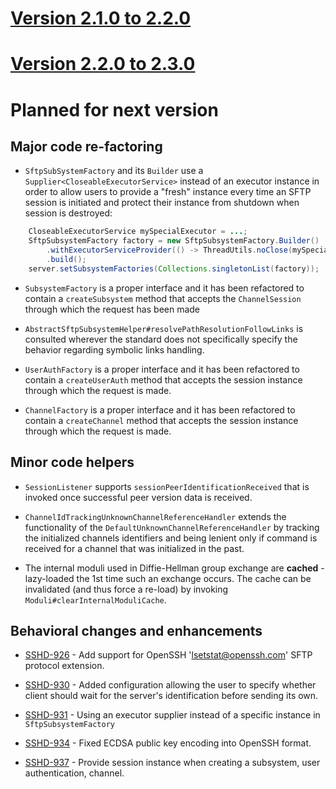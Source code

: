 # [Version 2.1.0 to 2.2.0](./docs/changes/2.2.0.md)

# [Version 2.2.0 to 2.3.0](./docs/changes/2.3.0.md)

# Planned for next version

## Major code re-factoring

* `SftpSubSystemFactory` and its `Builder` use a `Supplier<CloseableExecutorService>` instead of
an executor instance in order to allow users to provide a "fresh" instance every time an SFTP
session is initiated and protect their instance from shutdown when session is destroyed:

```java
    CloseableExecutorService mySpecialExecutor = ...;
    SftpSubsystemFactory factory = new SftpSubsystemFactory.Builder()
        .withExecutorServiceProvider(() -> ThreadUtils.noClose(mySpecialExecutor))
        .build();
    server.setSubsystemFactories(Collections.singletonList(factory));
```

* `SubsystemFactory` is a proper interface and it has been refactored to contain a
`createSubsystem` method that accepts the `ChannelSession` through which the request
has been made

* `AbstractSftpSubsystemHelper#resolvePathResolutionFollowLinks` is consulted wherever
the standard does not specifically specify the behavior regarding symbolic links handling.

* `UserAuthFactory` is a proper interface and it has been refactored to contain a
`createUserAuth` method that accepts the session instance through which the request is made.

* `ChannelFactory` is a proper interface and it has been refactored to contain a
`createChannel` method that accepts the session instance through which the request is made.

## Minor code helpers

* `SessionListener` supports `sessionPeerIdentificationReceived` that is invoked once successful
peer version data is received.

* `ChannelIdTrackingUnknownChannelReferenceHandler` extends the functionality of the `DefaultUnknownChannelReferenceHandler`
by tracking the initialized channels identifiers and being lenient only if command is received for a channel that was
initialized in the past.

* The internal moduli used in Diffie-Hellman group exchange are **cached** - lazy-loaded the 1st time such an exchange
occurs. The cache can be invalidated (and thus force a re-load) by invoking `Moduli#clearInternalModuliCache`.

## Behavioral changes and enhancements

* [SSHD-926](https://issues.apache.org/jira/browse/SSHD-930) - Add support for OpenSSH 'lsetstat@openssh.com' SFTP protocol extension.

* [SSHD-930](https://issues.apache.org/jira/browse/SSHD-930) - Added configuration allowing the user to specify whether client should wait
for the server's identification before sending its own.

* [SSHD-931](https://issues.apache.org/jira/browse/SSHD-931) - Using an executor supplier instead of a specific instance in `SftpSubsystemFactory`

* [SSHD-934](https://issues.apache.org/jira/browse/SSHD-934) - Fixed ECDSA public key encoding into OpenSSH format.

* [SSHD-937](https://issues.apache.org/jira/browse/SSHD-937) - Provide session instance when creating a subsystem, user authentication, channel.
